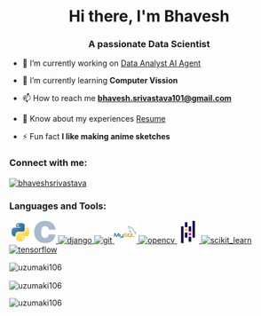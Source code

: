 <h1 align="center">Hi there, I'm Bhavesh</h1>
<h3 align="center">A passionate Data Scientist</h3>



- 🔭 I’m currently working on [Data Analyst AI Agent](https://github.com/Uzumaki106/AI-agent)

- 🌱 I’m currently learning **Computer Vission**

- 📫 How to reach me **bhavesh.srivastava101@gmail.com**

- 📄 Know about my experiences [Resume](https://drive.google.com/file/d/1MrXmbynzOlN1VKBKS97G3b2nLwcOH4eg/view?usp=drivesdk)

- ⚡ Fun fact **I like making anime sketches**

<h3 align="left">Connect with me:</h3>
<p align="left">
<a href="https://kaggle.com/bhaveshsrivastava" target="blank"><img align="center" src="https://raw.githubusercontent.com/rahuldkjain/github-profile-readme-generator/master/src/images/icons/Social/kaggle.svg" alt="bhaveshsrivastava" height="30" width="40" /></a>
</p>

<h3 align="left">Languages and Tools:</h3>
<p align="left"> <img src="https://raw.githubusercontent.com/devicons/devicon/master/icons/python/python-original.svg" alt="python" width="40" height="40"/> </a> <a href="https://www.cprogramming.com/" target="_blank" rel="noreferrer"> <img src="https://raw.githubusercontent.com/devicons/devicon/master/icons/c/c-original.svg" alt="c" width="40" height="40"/> </a> <a href="https://www.djangoproject.com/" target="_blank" rel="noreferrer"> <img src="https://cdn.worldvectorlogo.com/logos/django.svg" alt="django" width="40" height="40"/> </a> <a href="https://git-scm.com/" target="_blank" rel="noreferrer"> <img src="https://www.vectorlogo.zone/logos/git-scm/git-scm-icon.svg" alt="git" width="40" height="40"/> </a> <a href="https://www.mysql.com/" target="_blank" rel="noreferrer"> <img src="https://raw.githubusercontent.com/devicons/devicon/master/icons/mysql/mysql-original-wordmark.svg" alt="mysql" width="40" height="40"/> </a> <a href="https://opencv.org/" target="_blank" rel="noreferrer"> <img src="https://www.vectorlogo.zone/logos/opencv/opencv-icon.svg" alt="opencv" width="40" height="40"/> </a> <a href="https://pandas.pydata.org/" target="_blank" rel="noreferrer"> <img src="https://raw.githubusercontent.com/devicons/devicon/2ae2a900d2f041da66e950e4d48052658d850630/icons/pandas/pandas-original.svg" alt="pandas" width="40" height="40"/> </a> <a href="https://www.python.org" target="_blank" rel="noreferrer"> <a href="https://scikit-learn.org/" target="_blank" rel="noreferrer"> <img src="https://upload.wikimedia.org/wikipedia/commons/0/05/Scikit_learn_logo_small.svg" alt="scikit_learn" width="40" height="40"/> </a> <a href="https://www.tensorflow.org" target="_blank" rel="noreferrer"> <img src="https://www.vectorlogo.zone/logos/tensorflow/tensorflow-icon.svg" alt="tensorflow" width="40" height="40"/> </a> </p>

<p><img align="center" src="https://github-readme-stats.vercel.app/api/top-langs?username=uzumaki106&show_icons=true&locale=en&layout=compact" alt="uzumaki106" /></p>
<p><img align="center" src="https://github-readme-streak-stats.herokuapp.com/?user=uzumaki106&" alt="uzumaki106" /></p>

<p align="left"> <img src="https://komarev.com/ghpvc/?username=uzumaki106&label=Profile%20views&color=0e75b6&style=flat" alt="uzumaki106" /> </p>
